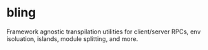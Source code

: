 # bling
Framework agnostic transpilation utilities for client/server RPCs, env isoluation, islands, module splitting, and more.
